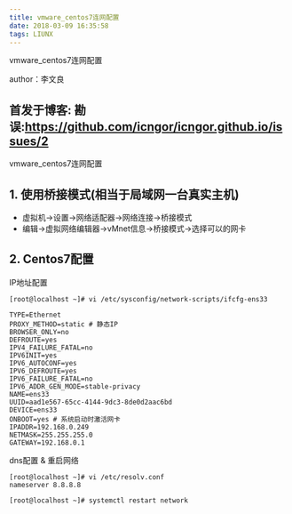 ```yaml
---
title: vmware_centos7连网配置
date: 2018-03-09 16:35:58
tags: LIUNX
---
```


vmware_centos7连网配置

author：李文良
<!-- more -->

首发于博客:
勘误:https://github.com/icngor/icngor.github.io/issues/2
---
vmware_centos7连网配置
## 1. 使用桥接模式(相当于局域网一台真实主机)
- 虚拟机->设置->网络适配器->网络连接->桥接模式
- 编辑->虚拟网络编辑器->vMnet信息->桥接模式->选择可以的网卡

## 2. Centos7配置
IP地址配置
```
[root@localhost ~]# vi /etc/sysconfig/network-scripts/ifcfg-ens33

TYPE=Ethernet
PROXY_METHOD=static # 静态IP
BROWSER_ONLY=no
DEFROUTE=yes
IPV4_FAILURE_FATAL=no
IPV6INIT=yes
IPV6_AUTOCONF=yes
IPV6_DEFROUTE=yes
IPV6_FAILURE_FATAL=no
IPV6_ADDR_GEN_MODE=stable-privacy
NAME=ens33
UUID=aad1e567-65cc-4144-9dc3-8de0d2aac6bd
DEVICE=ens33
ONBOOT=yes # 系统启动时激活网卡
IPADDR=192.168.0.249
NETMASK=255.255.255.0
GATEWAY=192.168.0.1
```
dns配置 & 重启网络
```
[root@localhost ~]# vi /etc/resolv.conf
nameserver 8.8.8.8

[root@localhost ~]# systemctl restart network
```